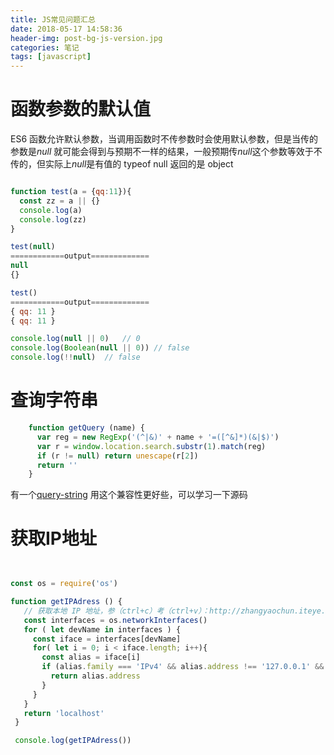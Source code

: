 ```yaml
---
title: JS常见问题汇总
date: 2018-05-17 14:58:36
header-img: post-bg-js-version.jpg
categories: 笔记
tags: [javascript]
---
```


# 函数参数的默认值
ES6 函数允许默认参数，当调用函数时不传参数时会使用默认参数，但是当传的参数是*null* 就可能会得到与预期不一样的结果，一般预期传*null*这个参数等效于不传的，但实际上*null*是有值的  typeof null  返回的是 object

```javascript

function test(a = {qq:11}){
  const zz = a || {}
  console.log(a)
  console.log(zz)
}

test(null)
============output=============
null
{}

test()
============output=============
{ qq: 11 }
{ qq: 11 }

```

```javascript
console.log(null || 0)   // 0
console.log(Boolean(null || 0)) // false
console.log(!!null)  // false
```

# 查询字符串

```javascript
    function getQuery (name) {
      var reg = new RegExp('(^|&)' + name + '=([^&]*)(&|$)')
      var r = window.location.search.substr(1).match(reg)
      if (r != null) return unescape(r[2])
      return ''
    }
```
有一个[query-string](https://www.npmjs.com/package/query-string) 用这个兼容性更好些，可以学习一下源码


# 获取IP地址

```javascript


const os = require('os')

function getIPAdress () {
   // 获取本地 IP 地址，参（ctrl+c）考（ctrl+v）：http://zhangyaochun.iteye.com/blog/2028335
   const interfaces = os.networkInterfaces()
   for ( let devName in interfaces ) {
     const iface = interfaces[devName]
     for( let i = 0; i < iface.length; i++){
       const alias = iface[i]
       if (alias.family === 'IPv4' && alias.address !== '127.0.0.1' && !alias.internal) {
         return alias.address
       }
     }
   }
   return 'localhost'
 }

 console.log(getIPAdress())

```

